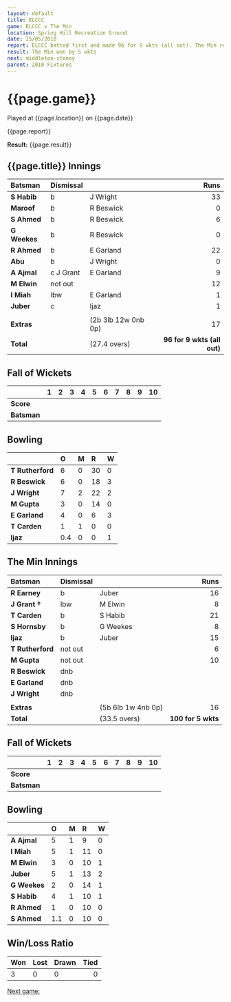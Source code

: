 ```yaml
---
layout: default
title: ELCCC
game: ELCCC v The Min
location: Spring Hill Recreation Ground
date: 25/05/2010
report: ELCCC batted first and made 96 for 9 wkts (all out). The Min replied with 100 for 5 wkts
result: The Min won by 5 wkts
next: middleton-stoney
parent: 2010 Fixtures
---
```


# {{page.game}}

Played at {{page.location}} on {{page.date}}

{{page.report}}

**Result:** {{page.result}}

## {{page.title}} Innings

| Batsman | Dismissal |  | Runs |
|:---|:---|---|---:|
| **S Habib** | b | J Wright | 33 |
| **Maroof** | b | R Beswick | 0 |
| **S Ahmed** | b | R Beswick | 6 |
| **G Weekes** | b | R Beswick | 0 |
| **R Ahmed** | b | E Garland | 22 |
| **Abu** | b | J Wright | 0 |
| **A Ajmal** | c J Grant | E Garland | 9 |
| **M Elwin** | not out |  | 12 |
| **I Miah** | lbw | E Garland | 1 |
| **Juber** | c | Ijaz | 1 |
|  |  |  |  |
| **Extras** | | (2b 3lb 12w 0nb 0p) | 17 |
| **Total** | | (27.4 overs) | **96 for 9 wkts (all out)** |

## Fall of Wickets

| | 1 | 2 | 3 | 4 | 5 | 6 | 7 | 8 | 9 | 10 |
|---|:---:|:---:|:---:|:---:|:---:|:---:|:---:|:---:|:---:|:---:|
| **Score** |  |  |  |  |  |  |  |  |  |  |
| **Batsman** |  |  |  |  |  |  |  |  |  |  |

## Bowling

| | O | M | R | W |
|---|:---|:---|:---|:---|
| **T Rutherford** | 6 | 0 | 30 | 0 |
| **R Beswick** | 6 | 0 | 18 | 3 |
| **J Wright** | 7 | 2 | 22 | 2 |
| **M Gupta** | 3 | 0 | 14 | 0 |
| **E Garland** | 4 | 0 | 6 | 3 |
| **T Carden** | 1 | 1 | 0 | 0 |
| **Ijaz** | 0.4 | 0 | 0 | 1 |

## The Min Innings

| Batsman | Dismissal |  | Runs |
|:---|:---|---|---:|
| **R Earney** | b | Juber | 16 |
| **J Grant &#8224;** | lbw | M Elwin | 8 |
| **T Carden** | b | S Habib | 21 |
| **S Hornsby** | b | G Weekes | 8 |
| **Ijaz** | b | Juber | 15 |
| **T Rutherford** | not out |  | 6 |
| **M Gupta** | not out |  | 10 |
| **R Beswick** | dnb |  |  |
| **E Garland** | dnb |  |  |
| **J Wright** | dnb |  |  |
|  |  |  |  |
| **Extras** | | (5b 6lb 1w 4nb 0p) | 16 |
| **Total** | | (33.5 overs) | **100 for 5 wkts** |

## Fall of Wickets

| | 1 | 2 | 3 | 4 | 5 | 6 | 7 | 8 | 9 | 10 |
|---|:---:|:---:|:---:|:---:|:---:|:---:|:---:|:---:|:---:|:---:|
| **Score** |  |  |  |  |  |  |  |  |  |  |
| **Batsman** |  |  |  |  |  |  |  |  |  |  |

## Bowling

| | O | M | R | W |
|---|:---|:---|:---|:---|
| **A Ajmal** | 5 | 1 | 9 | 0 |
| **I Miah** | 5 | 1 | 11 | 0 |
| **M Elwin** | 3 | 0 | 10 | 1 |
| **Juber** | 5 | 1 | 13 | 2 |
| **G Weekes** | 2 | 0 | 14 | 1 |
| **S Habib** | 4 | 1 | 10 | 1 |
| **R Ahmed** | 1 | 0 | 10 | 0 |
| **S Ahmed** | 1.1 | 0 | 10 | 0 |

## Win/Loss Ratio

| Won | Lost | Drawn | Tied |
|:---|:---|:---|---:|
| 3 | 0 | 0 | 0 |

[Next game:]({{page.next}})